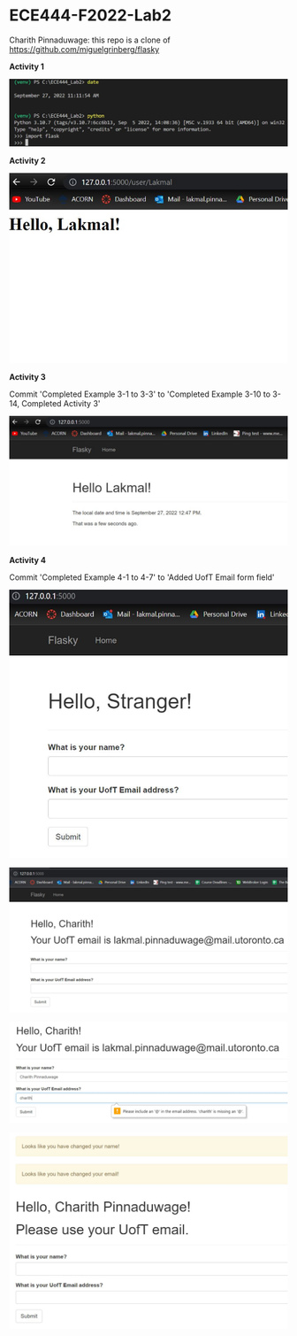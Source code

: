 # ECE444-F2022-Lab2

Charith Pinnaduwage: this repo is a clone of https://github.com/miguelgrinberg/flasky

**Activity 1**

![Activity 1 Image](images/Lab2-part1.JPG)

**Activity 2**

![Activity 2 Image](images/Lab2-part2.JPG)

**Activity 3**

Commit 'Completed Example 3-1 to 3-3' to 'Completed Example 3-10 to 3-14, Completed Activity 3'

![Activity 3 Image](images/Lab2-part3.JPG)

**Activity 4**

Commit 'Completed Example 4-1 to 4-7' to 'Added UofT Email form field'

![Activity 4 Image](images/Lab2-part4-1.JPG)

![Activity 4 Image 2](images/Lab2-part4-2.JPG)

![Activity 4 Image 3](images/Lab2-part4-3.JPG)

![Activity 4 Image 4](images/Lab2-part4-4.JPG)
